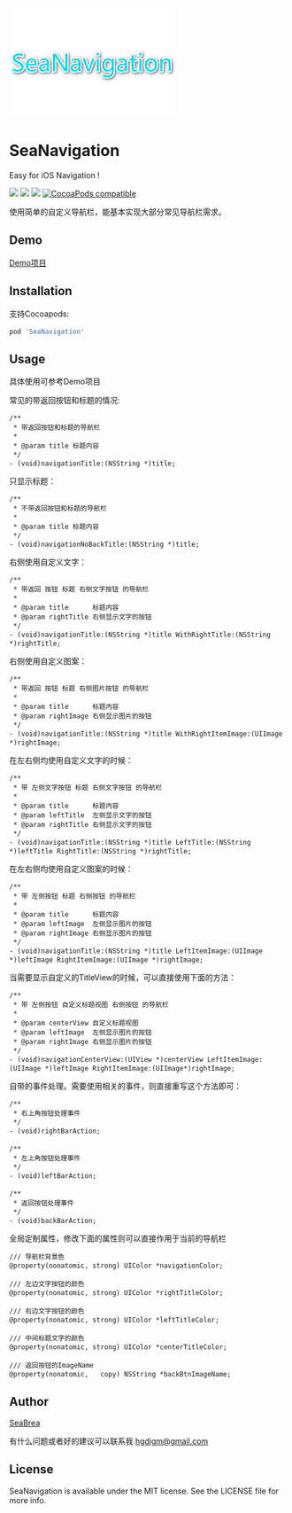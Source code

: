 ![](https://raw.githubusercontent.com/seabrea/SeaNavigation/master/Logo.png)

# SeaNavigation

Easy for iOS Navigation !

![](https://img.shields.io/badge/platform-iOS%209%2B-orange.svg)
![](https://img.shields.io/badge/language-objective--c-blue.svg)
![](https://img.shields.io/badge/license-MIT-ff69b4.svg)
[![CocoaPods compatible](https://img.shields.io/badge/CocoaPods-compatible-green.svg?style=flat)](https://cocoapods.org)

使用简单的自定义导航栏，能基本实现大部分常见导航栏需求。

## Demo

[Demo项目](https://github.com/seabrea/SeaNavigation)

## Installation

支持Cocoapods:

```ruby
pod 'SeaNavigation'
```

## Usage

具体使用可参考Demo项目

常见的带返回按钮和标题的情况:

```
/**
 * 带返回按钮和标题的导航栏
 *
 * @param title 标题内容
 */
- (void)navigationTitle:(NSString *)title;
```

只显示标题：

```
/**
 * 不带返回按钮和标题的导航栏
 *
 * @param title 标题内容
 */
- (void)navigationNoBackTitle:(NSString *)title;
```

右侧使用自定义文字：

```
/**
 * 带返回 按钮 标题 右侧文字按钮 的导航栏
 *
 * @param title      标题内容
 * @param rightTitle 右侧显示文字的按钮
 */
- (void)navigationTitle:(NSString *)title WithRightTitle:(NSString *)rightTitle;
```

右侧使用自定义图案：

```
/**
 * 带返回 按钮 标题 右侧图片按钮 的导航栏
 *
 * @param title      标题内容
 * @param rightImage 右侧显示图片的按钮
 */
- (void)navigationTitle:(NSString *)title WithRightItemImage:(UIImage *)rightImage;
```

在左右侧均使用自定义文字的时候：

```
/**
 * 带 左侧文字按钮 标题 右侧文字按钮 的导航栏
 *
 * @param title      标题内容
 * @param leftTitle  左侧显示文字的按钮
 * @param rightTitle 右侧显示文字的按钮
 */
- (void)navigationTitle:(NSString *)title LeftTitle:(NSString *)leftTitle RightTitle:(NSString *)rightTitle;
```

在左右侧均使用自定义图案的时候：

```
/**
 * 带 左侧按钮 标题 右侧按钮 的导航栏
 *
 * @param title      标题内容
 * @param leftImage  左侧显示图片的按钮
 * @param rightImage 右侧显示图片的按钮
 */
- (void)navigationTitle:(NSString *)title LeftItemImage:(UIImage *)leftImage RightItemImage:(UIImage *)rightImage;
```

当需要显示自定义的TitleView的时候，可以直接使用下面的方法：

```
/**
 * 带 左侧按钮 自定义标题视图 右侧按钮 的导航栏
 *
 * @param centerView 自定义标题视图
 * @param leftImage  左侧显示图片的按钮
 * @param rightImage 右侧显示图片的按钮
 */
- (void)navigationCenterView:(UIView *)centerView LeftItemImage:(UIImage *)leftImage RightItemImage:(UIImage*)rightImage;
```
自带的事件处理。需要使用相关的事件，则直接重写这个方法即可：

```
/**
 * 右上角按钮处理事件
 */
- (void)rightBarAction;

/**
 * 左上角按钮处理事件
 */
- (void)leftBarAction;

/**
 * 返回按钮处理事件
 */
- (void)backBarAction;
```

全局定制属性，修改下面的属性则可以直接作用于当前的导航栏

```
/// 导航栏背景色
@property(nonatomic, strong) UIColor *navigationColor;

/// 左边文字按钮的颜色
@property(nonatomic, strong) UIColor *rightTitleColor;

/// 右边文字按钮的颜色
@property(nonatomic, strong) UIColor *leftTitleColor;

/// 中间标题文字的颜色
@property(nonatomic, strong) UIColor *centerTitleColor;

/// 返回按钮的ImageName
@property(nonatomic,   copy) NSString *backBtnImageName;
```

## Author

[SeaBrea](https://seabrea.xyz)

有什么问题或者好的建议可以联系我 <hgdigm@gmail.com>

## License

SeaNavigation is available under the MIT license. See the LICENSE file for more info.
